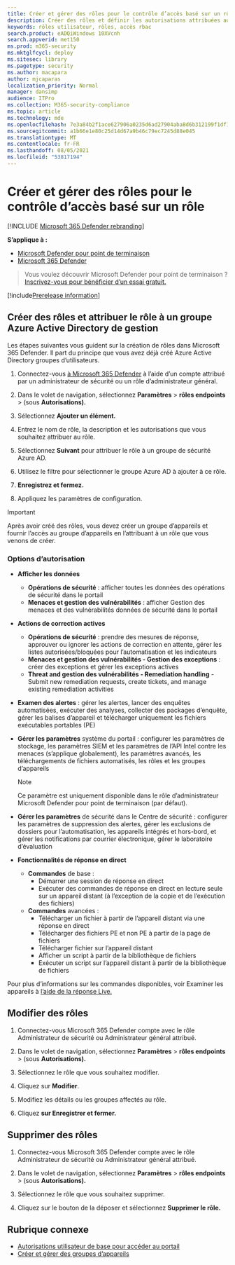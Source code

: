 ```yaml
---
title: Créer et gérer des rôles pour le contrôle d’accès basé sur un rôle
description: Créer des rôles et définir les autorisations attribuées au rôle dans le cadre de l’implémentation du contrôle d’accès basé sur un rôle dans le Microsoft 365 Defender
keywords: rôles utilisateur, rôles, accès rbac
search.product: eADQiWindows 10XVcnh
search.appverid: met150
ms.prod: m365-security
ms.mktglfcycl: deploy
ms.sitesec: library
ms.pagetype: security
ms.author: macapara
author: mjcaparas
localization_priority: Normal
manager: dansimp
audience: ITPro
ms.collection: M365-security-compliance
ms.topic: article
ms.technology: mde
ms.openlocfilehash: 7e3a84b2f1ace627906a0235d6ad27904aba8d6b312199f1df1eae133e907143
ms.sourcegitcommit: a1b66e1e80c25d14d67a9b46c79ec7245d88e045
ms.translationtype: MT
ms.contentlocale: fr-FR
ms.lasthandoff: 08/05/2021
ms.locfileid: "53817194"
---
```

# <a name="create-and-manage-roles-for-role-based-access-control"></a>Créer et gérer des rôles pour le contrôle d’accès basé sur un rôle

[!INCLUDE [Microsoft 365 Defender rebranding](../../includes/microsoft-defender.md)]

**S’applique à :**
- [Microsoft Defender pour point de terminaison](https://go.microsoft.com/fwlink/?linkid=2154037)
- [Microsoft 365 Defender](https://go.microsoft.com/fwlink/?linkid=2118804)

> Vous voulez découvrir Microsoft Defender pour point de terminaison ? [Inscrivez-vous pour bénéficier d’un essai gratuit.](https://signup.microsoft.com/create-account/signup?products=7f379fee-c4f9-4278-b0a1-e4c8c2fcdf7e&ru=https://aka.ms/MDEp2OpenTrial?ocid=docs-wdatp-roles-abovefoldlink)

[!include[Prerelease information](../../includes/prerelease.md)]

## <a name="create-roles-and-assign-the-role-to-an-azure-active-directory-group"></a>Créer des rôles et attribuer le rôle à un groupe Azure Active Directory de gestion

Les étapes suivantes vous guident sur la création de rôles dans Microsoft 365 Defender. Il part du principe que vous avez déjà créé Azure Active Directory groupes d’utilisateurs.

1. Connectez-vous [à Microsoft 365 Defender](https://security.microsoft.com/) à l’aide d’un compte attribué par un administrateur de sécurité ou un rôle d’administrateur général.

2. Dans le volet de navigation, sélectionnez **Paramètres**  >  **rôles endpoints**  >   (sous **Autorisations).**

3. Sélectionnez **Ajouter un élément.**

4. Entrez le nom de rôle, la description et les autorisations que vous souhaitez attribuer au rôle.

5. Sélectionnez **Suivant** pour attribuer le rôle à un groupe de sécurité Azure AD.

6. Utilisez le filtre pour sélectionner le groupe Azure AD à ajouter à ce rôle.

7. **Enregistrez et fermez.**

8. Appliquez les paramètres de configuration.

> [!IMPORTANT]
> Après avoir créé des rôles, vous devez créer un groupe d’appareils et fournir l’accès au groupe d’appareils en l’attribuant à un rôle que vous venons de créer.

### <a name="permission-options"></a>Options d’autorisation

- **Afficher les données**
    - **Opérations de sécurité** : afficher toutes les données des opérations de sécurité dans le portail
    - **Menaces et gestion des vulnérabilités** : afficher Gestion des menaces et des vulnérabilités données de sécurité dans le portail

- **Actions de correction actives**
    - **Opérations de sécurité** : prendre des mesures de réponse, approuver ou ignorer les actions de correction en attente, gérer les listes autorisées/bloquées pour l’automatisation et les indicateurs
    - **Menaces et gestion des vulnérabilités - Gestion des exceptions** : créer des exceptions et gérer les exceptions actives
    - **Threat and gestion des vulnérabilités - Remediation handling** - Submit new remediation requests, create tickets, and manage existing remediation activities

- **Examen des alertes** : gérer les alertes, lancer des enquêtes automatisées, exécuter des analyses, collecter des packages d’enquête, gérer les balises d’appareil et télécharger uniquement les fichiers exécutables portables (PE) 

- **Gérer les paramètres** système du portail : configurer les paramètres de stockage, les paramètres SIEM et les paramètres de l’API Intel contre les menaces (s’applique globalement), les paramètres avancés, les téléchargements de fichiers automatisés, les rôles et les groupes d’appareils

    > [!NOTE]
    > Ce paramètre est uniquement disponible dans le rôle d’administrateur Microsoft Defender pour point de terminaison (par défaut).

- **Gérer les paramètres** de sécurité dans le Centre de sécurité : configurer les paramètres de suppression des alertes, gérer les exclusions de dossiers pour l’automatisation, les appareils intégrés et hors-bord, et gérer les notifications par courrier électronique, gérer le laboratoire d’évaluation

- **Fonctionnalités de réponse en direct**
    - **Commandes** de base :
        - Démarrer une session de réponse en direct
        - Exécuter des commandes de réponse en direct en lecture seule sur un appareil distant (à l’exception de la copie et de l’exécution des fichiers)
    - **Commandes** avancées :
        - Télécharger un fichier à partir de l’appareil distant via une réponse en direct
        - Télécharger des fichiers PE et non PE à partir de la page de fichiers
        - Télécharger fichier sur l’appareil distant
        - Afficher un script à partir de la bibliothèque de fichiers
        - Exécuter un script sur l’appareil distant à partir de la bibliothèque de fichiers

Pour plus d’informations sur les commandes disponibles, voir Examiner les appareils à [l’aide de la réponse Live.](live-response.md)
  
## <a name="edit-roles"></a>Modifier des rôles

1. Connectez-vous [](https://security.microsoft.com/) Microsoft 365 Defender compte avec le rôle Administrateur de sécurité ou Administrateur général attribué.

2. Dans le volet de navigation, sélectionnez **Paramètres**  >  **rôles endpoints**  >   (sous **Autorisations).**

3. Sélectionnez le rôle que vous souhaitez modifier.

4. Cliquez sur **Modifier**.

5. Modifiez les détails ou les groupes affectés au rôle. 

6. Cliquez **sur Enregistrer et fermer.**

## <a name="delete-roles"></a>Supprimer des rôles

1. Connectez-vous [](https://security.microsoft.com/) Microsoft 365 Defender compte avec le rôle Administrateur de sécurité ou Administrateur général attribué.

2. Dans le volet de navigation, sélectionnez **Paramètres**  >  **rôles endpoints**  >   (sous **Autorisations).**

3. Sélectionnez le rôle que vous souhaitez supprimer.

4. Cliquez sur le bouton de la déposer et sélectionnez **Supprimer le rôle.**

## <a name="related-topic"></a>Rubrique connexe

- [Autorisations utilisateur de base pour accéder au portail](basic-permissions.md)
- [Créer et gérer des groupes d’appareils](machine-groups.md)
